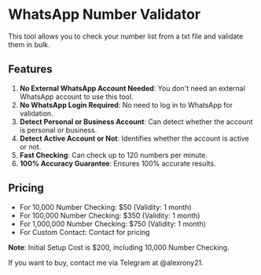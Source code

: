 # WhatsApp Number Validator

This tool allows you to check your number list from a txt file and validate them in bulk.

## Features

1. **No External WhatsApp Account Needed**: You don't need an external WhatsApp account to use this tool.
2. **No WhatsApp Login Required**: No need to log in to WhatsApp for validation.
3. **Detect Personal or Business Account**: Can detect whether the account is personal or business.
4. **Detect Active Account or Not**: Identifies whether the account is active or not.
5. **Fast Checking**: Can check up to 120 numbers per minute.
6. **100% Accuracy Guarantee**: Ensures 100% accurate results.

## Pricing

- For 10,000 Number Checking: $50 (Validity: 1 month)
- For 100,000 Number Checking: $350 (Validity: 1 month)
- For 1,000,000 Number Checking: $750 (Validity: 1 month)
- For Custom Contact: Contact for pricing

**Note**: Initial Setup Cost is $200, including 10,000 Number Checking.

If you want to buy, contact me via Telegram at @alexrony21.
